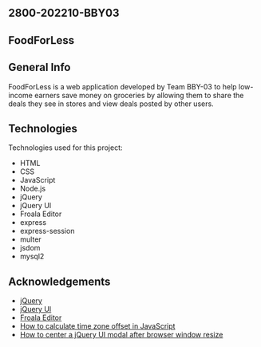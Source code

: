 ## 2800-202210-BBY03 

## FoodForLess

## General Info

FoodForLess is a web application developed by Team BBY-03 to help low-income earners save money on groceries by allowing them to share the deals they see in stores and view deals posted by other users.

## Technologies
Technologies used for this project:
* HTML
* CSS
* JavaScript
* Node.js
* jQuery
* jQuery UI
* Froala Editor
* express
* express-session
* multer
* jsdom
* mysql2

## Acknowledgements
* [jQuery](https://jquery.com/)
* [jQuery UI](https://jqueryui.com/)
* [Froala Editor](https://froala.com/wysiwyg-editor/)
* [How to calculate time zone offset in JavaScript](https://stackoverflow.com/questions/7403486/add-or-subtract-timezone-difference-to-javascript-date)
* [How to center a jQuery UI modal after browser window resize](https://stackoverflow.com/questions/3060146/how-to-auto-center-jquery-ui-dialog-when-resizing-browser)